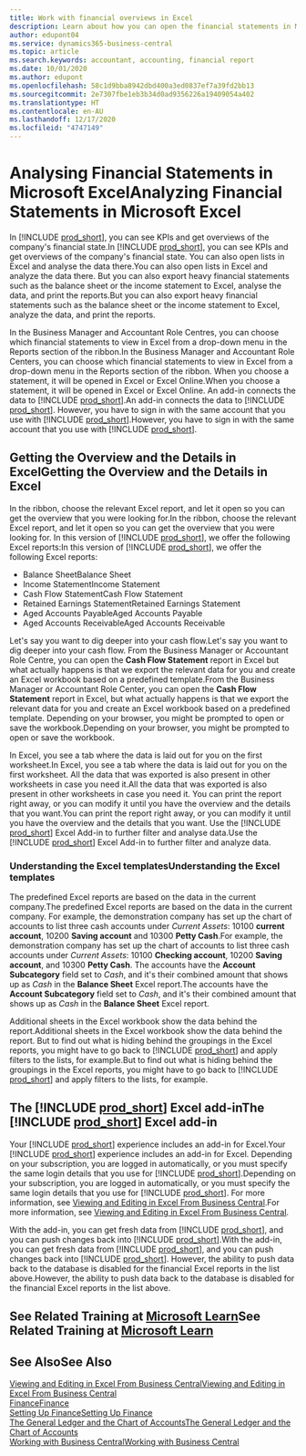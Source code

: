 ```yaml
---
title: Work with financial overviews in Excel
description: Learn about how you can open the financial statements in Microsoft Excel from Business Central for better analysis.
author: edupont04
ms.service: dynamics365-business-central
ms.topic: article
ms.search.keywords: accountant, accounting, financial report
ms.date: 10/01/2020
ms.author: edupont
ms.openlocfilehash: 58c1d9bba8942dbd400a3ed0837ef7a39fd2bb13
ms.sourcegitcommit: 2e7307fbe1eb3b34d0ad9356226a19409054a402
ms.translationtype: HT
ms.contentlocale: en-AU
ms.lasthandoff: 12/17/2020
ms.locfileid: "4747149"
---
```

# <a name="analyzing-financial-statements-in-microsoft-excel"></a><span data-ttu-id="3e4af-103">Analysing Financial Statements in Microsoft Excel</span><span class="sxs-lookup"><span data-stu-id="3e4af-103">Analyzing Financial Statements in Microsoft Excel</span></span>

<span data-ttu-id="3e4af-104">In [!INCLUDE [prod_short](includes/prod_short.md)], you can see KPIs and get overviews of the company's financial state.</span><span class="sxs-lookup"><span data-stu-id="3e4af-104">In [!INCLUDE [prod_short](includes/prod_short.md)], you can see KPIs and get overviews of the company's financial state.</span></span> <span data-ttu-id="3e4af-105">You can also open lists in Excel and analyse the data there.</span><span class="sxs-lookup"><span data-stu-id="3e4af-105">You can also open lists in Excel and analyze the data there.</span></span> <span data-ttu-id="3e4af-106">But you can also export heavy financial statements such as the balance sheet or the income statement to Excel, analyse the data, and print the reports.</span><span class="sxs-lookup"><span data-stu-id="3e4af-106">But you can also export heavy financial statements such as the balance sheet or the income statement to Excel, analyze the data, and print the reports.</span></span>  

<span data-ttu-id="3e4af-107">In the Business Manager and Accountant Role Centres, you can choose which financial statements to view in Excel from a drop-down menu in the Reports section of the ribbon.</span><span class="sxs-lookup"><span data-stu-id="3e4af-107">In the Business Manager and Accountant Role Centers, you can choose which financial statements to view in Excel from a drop-down menu in the Reports section of the ribbon.</span></span> <span data-ttu-id="3e4af-108">When you choose a statement, it will be opened in Excel or Excel Online.</span><span class="sxs-lookup"><span data-stu-id="3e4af-108">When you choose a statement, it will be opened in Excel or Excel Online.</span></span> <span data-ttu-id="3e4af-109">An add-in connects the data to [!INCLUDE [prod_short](includes/prod_short.md)].</span><span class="sxs-lookup"><span data-stu-id="3e4af-109">An add-in connects the data to [!INCLUDE [prod_short](includes/prod_short.md)].</span></span> <span data-ttu-id="3e4af-110">However, you have to sign in with the same account that you use with [!INCLUDE [prod_short](includes/prod_short.md)].</span><span class="sxs-lookup"><span data-stu-id="3e4af-110">However, you have to sign in with the same account that you use with [!INCLUDE [prod_short](includes/prod_short.md)].</span></span>  

## <a name="getting-the-overview-and-the-details-in-excel"></a><span data-ttu-id="3e4af-111">Getting the Overview and the Details in Excel</span><span class="sxs-lookup"><span data-stu-id="3e4af-111">Getting the Overview and the Details in Excel</span></span>

<span data-ttu-id="3e4af-112">In the ribbon, choose the relevant Excel report, and let it open so you can get the overview that you were looking for.</span><span class="sxs-lookup"><span data-stu-id="3e4af-112">In the ribbon, choose the relevant Excel report, and let it open so you can get the overview that you were looking for.</span></span> <span data-ttu-id="3e4af-113">In this version of [!INCLUDE [prod_short](includes/prod_short.md)], we offer the following Excel reports:</span><span class="sxs-lookup"><span data-stu-id="3e4af-113">In this version of [!INCLUDE [prod_short](includes/prod_short.md)], we offer the following Excel reports:</span></span>

- <span data-ttu-id="3e4af-114">Balance Sheet</span><span class="sxs-lookup"><span data-stu-id="3e4af-114">Balance Sheet</span></span>  
- <span data-ttu-id="3e4af-115">Income Statement</span><span class="sxs-lookup"><span data-stu-id="3e4af-115">Income Statement</span></span>  
- <span data-ttu-id="3e4af-116">Cash Flow Statement</span><span class="sxs-lookup"><span data-stu-id="3e4af-116">Cash Flow Statement</span></span>  
- <span data-ttu-id="3e4af-117">Retained Earnings Statement</span><span class="sxs-lookup"><span data-stu-id="3e4af-117">Retained Earnings Statement</span></span>  
- <span data-ttu-id="3e4af-118">Aged Accounts Payable</span><span class="sxs-lookup"><span data-stu-id="3e4af-118">Aged Accounts Payable</span></span>  
- <span data-ttu-id="3e4af-119">Aged Accounts Receivable</span><span class="sxs-lookup"><span data-stu-id="3e4af-119">Aged Accounts Receivable</span></span>  

<span data-ttu-id="3e4af-120">Let's say you want to dig deeper into your cash flow.</span><span class="sxs-lookup"><span data-stu-id="3e4af-120">Let's say you want to dig deeper into your cash flow.</span></span> <span data-ttu-id="3e4af-121">From the Business Manager or Accountant Role Centre, you can open the **Cash Flow Statement** report in Excel but what actually happens is that we export the relevant data for you and create an Excel workbook based on a predefined template.</span><span class="sxs-lookup"><span data-stu-id="3e4af-121">From the Business Manager or Accountant Role Center, you can open the **Cash Flow Statement** report in Excel, but what actually happens is that we export the relevant data for you and create an Excel workbook based on a predefined template.</span></span> <span data-ttu-id="3e4af-122">Depending on your browser, you might be prompted to open or save the workbook.</span><span class="sxs-lookup"><span data-stu-id="3e4af-122">Depending on your browser, you might be prompted to open or save the workbook.</span></span>  

<span data-ttu-id="3e4af-123">In Excel, you see a tab where the data is laid out for you on the first worksheet.</span><span class="sxs-lookup"><span data-stu-id="3e4af-123">In Excel, you see a tab where the data is laid out for you on the first worksheet.</span></span> <span data-ttu-id="3e4af-124">All the data that was exported is also present in other worksheets in case you need it.</span><span class="sxs-lookup"><span data-stu-id="3e4af-124">All the data that was exported is also present in other worksheets in case you need it.</span></span> <span data-ttu-id="3e4af-125">You can print the report right away, or you can modify it until you have the overview and the details that you want.</span><span class="sxs-lookup"><span data-stu-id="3e4af-125">You can print the report right away, or you can modify it until you have the overview and the details that you want.</span></span> <span data-ttu-id="3e4af-126">Use the [!INCLUDE [prod_short](includes/prod_short.md)] Excel Add-in to further filter and analyse data.</span><span class="sxs-lookup"><span data-stu-id="3e4af-126">Use the [!INCLUDE [prod_short](includes/prod_short.md)] Excel Add-in to further filter and analyze data.</span></span>  

### <a name="understanding-the-excel-templates"></a><span data-ttu-id="3e4af-127">Understanding the Excel templates</span><span class="sxs-lookup"><span data-stu-id="3e4af-127">Understanding the Excel templates</span></span>

<span data-ttu-id="3e4af-128">The predefined Excel reports are based on the data in the current company.</span><span class="sxs-lookup"><span data-stu-id="3e4af-128">The predefined Excel reports are based on the data in the current company.</span></span> <span data-ttu-id="3e4af-129">For example, the demonstration company has set up the chart of accounts to list three cash accounts under *Current Assets*: 10100 **current account**, 10200 **Saving account** and 10300 **Petty Cash**.</span><span class="sxs-lookup"><span data-stu-id="3e4af-129">For example, the demonstration company has set up the chart of accounts to list three cash accounts under *Current Assets*: 10100 **Checking account**, 10200 **Saving account**, and 10300 **Petty Cash**.</span></span> <span data-ttu-id="3e4af-130">The accounts have the **Account Subcategory** field set to *Cash*, and it's their combined amount that shows up as *Cash* in the **Balance Sheet** Excel report.</span><span class="sxs-lookup"><span data-stu-id="3e4af-130">The accounts have the **Account Subcategory** field set to *Cash*, and it's their combined amount that shows up as *Cash* in the **Balance Sheet** Excel report.</span></span>  

<span data-ttu-id="3e4af-131">Additional sheets in the Excel workbook show the data behind the report.</span><span class="sxs-lookup"><span data-stu-id="3e4af-131">Additional sheets in the Excel workbook show the data behind the report.</span></span> <span data-ttu-id="3e4af-132">But to find out what is hiding behind the groupings in the Excel reports, you might have to go back to [!INCLUDE [prod_short](includes/prod_short.md)] and apply filters to the lists, for example.</span><span class="sxs-lookup"><span data-stu-id="3e4af-132">But to find out what is hiding behind the groupings in the Excel reports, you might have to go back to [!INCLUDE [prod_short](includes/prod_short.md)] and apply filters to the lists, for example.</span></span>  

## <a name="the-prod_short-excel-add-in"></a><span data-ttu-id="3e4af-133">The [!INCLUDE [prod_short](includes/prod_short.md)] Excel add-in</span><span class="sxs-lookup"><span data-stu-id="3e4af-133">The [!INCLUDE [prod_short](includes/prod_short.md)] Excel add-in</span></span>

<span data-ttu-id="3e4af-134">Your [!INCLUDE [prod_short](includes/prod_short.md)] experience includes an add-in for Excel.</span><span class="sxs-lookup"><span data-stu-id="3e4af-134">Your [!INCLUDE [prod_short](includes/prod_short.md)] experience includes an add-in for Excel.</span></span> <span data-ttu-id="3e4af-135">Depending on your subscription, you are logged in automatically, or you must specify the same login details that you use for [!INCLUDE [prod_short](includes/prod_short.md)].</span><span class="sxs-lookup"><span data-stu-id="3e4af-135">Depending on your subscription, you are logged in automatically, or you must specify the same login details that you use for [!INCLUDE [prod_short](includes/prod_short.md)].</span></span> <span data-ttu-id="3e4af-136">For more information, see [Viewing and Editing in Excel From Business Central](across-work-with-excel.md).</span><span class="sxs-lookup"><span data-stu-id="3e4af-136">For more information, see [Viewing and Editing in Excel From Business Central](across-work-with-excel.md).</span></span>  

<span data-ttu-id="3e4af-137">With the add-in, you can get fresh data from [!INCLUDE [prod_short](includes/prod_short.md)], and you can push changes back into [!INCLUDE [prod_short](includes/prod_short.md)].</span><span class="sxs-lookup"><span data-stu-id="3e4af-137">With the add-in, you can get fresh data from [!INCLUDE [prod_short](includes/prod_short.md)], and you can push changes back into [!INCLUDE [prod_short](includes/prod_short.md)].</span></span> <span data-ttu-id="3e4af-138">However, the ability to push data back to the database is disabled for the financial Excel reports in the list above.</span><span class="sxs-lookup"><span data-stu-id="3e4af-138">However, the ability to push data back to the database is disabled for the financial Excel reports in the list above.</span></span>  

## <a name="see-related-training-at-microsoft-learn"></a><span data-ttu-id="3e4af-139">See Related Training at [Microsoft Learn](/learn/modules/configure-powerbi-excel-dynamics-365-business-central/index)</span><span class="sxs-lookup"><span data-stu-id="3e4af-139">See Related Training at [Microsoft Learn](/learn/modules/configure-powerbi-excel-dynamics-365-business-central/index)</span></span>

## <a name="see-also"></a><span data-ttu-id="3e4af-140">See Also</span><span class="sxs-lookup"><span data-stu-id="3e4af-140">See Also</span></span>

[<span data-ttu-id="3e4af-141">Viewing and Editing in Excel From Business Central</span><span class="sxs-lookup"><span data-stu-id="3e4af-141">Viewing and Editing in Excel From Business Central</span></span>](across-work-with-excel.md)  
[<span data-ttu-id="3e4af-142">Finance</span><span class="sxs-lookup"><span data-stu-id="3e4af-142">Finance</span></span>](finance.md)  
[<span data-ttu-id="3e4af-143">Setting Up Finance</span><span class="sxs-lookup"><span data-stu-id="3e4af-143">Setting Up Finance</span></span>](finance-setup-finance.md)  
[<span data-ttu-id="3e4af-144">The General Ledger and the Chart of Accounts</span><span class="sxs-lookup"><span data-stu-id="3e4af-144">The General Ledger and the Chart of Accounts</span></span>](finance-general-ledger.md)  
[<span data-ttu-id="3e4af-145">Working with Business Central</span><span class="sxs-lookup"><span data-stu-id="3e4af-145">Working with Business Central</span></span>](ui-work-product.md)  
